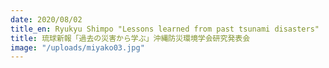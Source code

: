 ```yaml
---
date: 2020/08/02
title_en: Ryukyu Shimpo "Lessons learned from past tsunami disasters"
title: 琉球新報「過去の災害から学ぶ」沖縄防災環境学会研究発表会
image: "/uploads/miyako03.jpg"
---
```

